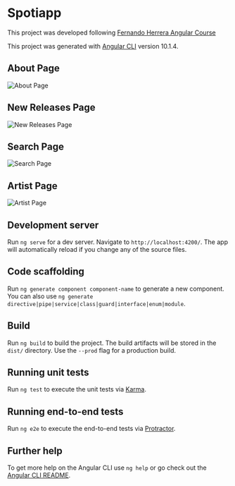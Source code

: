 # Spotiapp

This project was developed following [Fernando Herrera Angular Course](https://www.udemy.com/course/angular-2-fernando-herrera/)

This project was generated with [Angular CLI](https://github.com/angular/angular-cli) version 10.1.4.

## About Page

![About Page](https://jesus-ra.github.io/Spoti-App/assets/img/about.jpg "About Page")

## New Releases Page

![New Releases Page](https://jesus-ra.github.io/Spoti-App/assets/img/new%20releases.jpg "New Releases Page")

## Search Page

![Search Page](https://jesus-ra.github.io/Spoti-App/assets/img/search.jpg "Search Page")

## Artist Page
![Artist Page](https://jesus-ra.github.io/Spoti-App/assets/img/artist.jpg "Artist Page")


## Development server

Run `ng serve` for a dev server. Navigate to `http://localhost:4200/`. The app will automatically reload if you change any of the source files.

## Code scaffolding

Run `ng generate component component-name` to generate a new component. You can also use `ng generate directive|pipe|service|class|guard|interface|enum|module`.

## Build

Run `ng build` to build the project. The build artifacts will be stored in the `dist/` directory. Use the `--prod` flag for a production build.

## Running unit tests

Run `ng test` to execute the unit tests via [Karma](https://karma-runner.github.io).

## Running end-to-end tests

Run `ng e2e` to execute the end-to-end tests via [Protractor](http://www.protractortest.org/).

## Further help

To get more help on the Angular CLI use `ng help` or go check out the [Angular CLI README](https://github.com/angular/angular-cli/blob/master/README.md).
